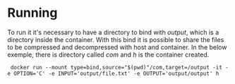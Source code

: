 # Running

To run it it's necessary to have a directory to bind with *output*, which is a directory inside the container. With this bind it is possible to share the files to be compressed and decompressed with host and container. 
In the below exemple, there is directory called *com* and *h* is the container created.
```
 docker run --mount type=bind,source="$(pwd)"/com,target=/output -it -e OPTION='C' -e INPUT='output/file.txt' -e OUTPUT='output/output' h
```
